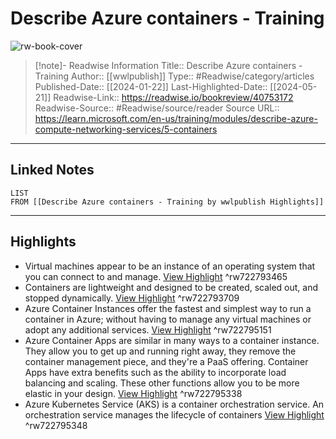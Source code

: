 # Describe Azure containers - Training

![rw-book-cover](https://readwise-assets.s3.amazonaws.com/media/uploaded_book_covers/profile_174804/open-graph-image_4tyxS1O.png)
<br>
>[!note]- Readwise Information
>Title:: Describe Azure containers - Training
>Author:: [[wwlpublish]]
>Type:: #Readwise/category/articles
>Published-Date:: [[2024-01-22]]
>Last-Highlighted-Date:: [[2024-05-21]]
>Readwise-Link:: https://readwise.io/bookreview/40753172
>Readwise-Source:: #Readwise/source/reader
>Source URL:: https://learn.microsoft.com/en-us/training/modules/describe-azure-compute-networking-services/5-containers
--- 

## Linked Notes
```dataview
LIST
FROM [[Describe Azure containers - Training by wwlpublish Highlights]]
```

---

## Highlights
- Virtual machines appear to be an instance of an operating system that you can connect to and manage. [View Highlight](https://readwise.io/open/722793465) ^rw722793465
- Containers are lightweight and designed to be created, scaled out, and stopped dynamically. [View Highlight](https://readwise.io/open/722793709) ^rw722793709
- Azure Container Instances offer the fastest and simplest way to run a container in Azure; without having to manage any virtual machines or adopt any additional services. [View Highlight](https://readwise.io/open/722795151) ^rw722795151
- Azure Container Apps are similar in many ways to a container instance. They allow you to get up and running right away, they remove the container management piece, and they're a PaaS offering. Container Apps have extra benefits such as the ability to incorporate load balancing and scaling. These other functions allow you to be more elastic in your design. [View Highlight](https://readwise.io/open/722795338) ^rw722795338
- Azure Kubernetes Service (AKS) is a container orchestration service. An orchestration service manages the lifecycle of containers [View Highlight](https://readwise.io/open/722795348) ^rw722795348
